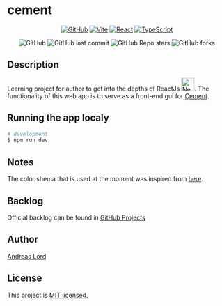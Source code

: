 # cement

<!--suppress ALL -->
<div align="center">

[![GitHub](https://img.shields.io/badge/github-%23121011.svg?style=for-the-badge&logo=github&logoColor=white)](https://github.com)
[![Vite](https://camo.githubusercontent.com/d96a01edb67770ddc4a8794895b4e2c1fab10e9fab40060b287bcb3448915a01/68747470733a2f2f696d672e736869656c64732e696f2f7374617469632f76313f7374796c653d666f722d7468652d6261646765266d6573736167653d5669746526636f6c6f723d363436434646266c6f676f3d56697465266c6f676f436f6c6f723d464646464646266c6162656c3d)](https://vitejs.dev/)
[![React](https://camo.githubusercontent.com/67a01fa7cf337616274f39c070a11638f2e65720e414ef55b8dd3f9c2a803b2a/68747470733a2f2f696d672e736869656c64732e696f2f7374617469632f76313f7374796c653d666f722d7468652d6261646765266d6573736167653d526561637426636f6c6f723d323232323232266c6f676f3d5265616374266c6f676f436f6c6f723d363144414642266c6162656c3d)](https://reactjs.org/)
[![TypeScript](https://img.shields.io/badge/typescript-%23007ACC.svg?style=for-the-badge&logo=typescript&logoColor=white)](https://www.typescriptlang.org/)

</div>

<div align=center>

![GitHub](https://img.shields.io/github/license/andlo779/cement)
![GitHub last commit](https://img.shields.io/github/last-commit/andlo779/cement?color=yellow)
![GitHub Repo stars](https://img.shields.io/github/stars/andlo779/cement)
![GitHub forks](https://img.shields.io/github/forks/andlo779/cement?color=lightblue)

</div>

## Description
Learning project for author to get into the depths of ReactJs <a href="https://reactjs.org/" target="blank"><img src="https://reactjs.org/logo-og.png" width="30" alt="Nest Logo" /></a>. The functionality of this web app is tp serve as a front-end gui for [Cement](https://github.com/andlo779/cement). 

## Running the app localy
```bash
# development
$ npm run dev
```

## Notes
The color shema that is used at the moment was inspired from [here](https://colorhunt.co/palette/00abb33c4048b2b2b2eaeaea).

## Backlog
Official backlog can be found in [GitHub Projects](https://github.com/users/andlo779/projects/2/views/2)

## Author
[Andreas Lord](mailto:andlo779@gmail.com) 

## License
This project is [MIT licensed](LICENSE.md).
